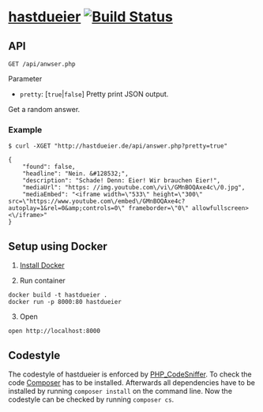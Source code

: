 # [hastdueier](http://hastdueier.de) [![Build Status](https://travis-ci.org/bastians/hastdueier.svg?branch=master)](https://travis-ci.org/bastians/hastdueier)

## API

```
GET /api/anwser.php
```

Parameter

- `pretty`: [`true`|`false`] Pretty print JSON output.

Get a random answer.

### Example

```
$ curl -XGET "http://hastdueier.de/api/answer.php?pretty=true"

{
    "found": false,
    "headline": "Nein. &#128532;",
    "description": "Schade! Denn: Eier! Wir brauchen Eier!",
    "mediaUrl": "https: //img.youtube.com\/vi\/GMnBOQAxe4c\/0.jpg",
    "mediaEmbed": "<iframe width=\"533\" height=\"300\" src=\"https://www.youtube.com\/embed\/GMnBOQAxe4c?autoplay=1&rel=0&amp;controls=0\" frameborder=\"0\" allowfullscreen><\/iframe>"
}
```

## Setup using Docker

1. [Install Docker](https://docs.docker.com/engine/getstarted/step_one/)

2. Run container

```
docker build -t hastdueier .
docker run -p 8000:80 hastdueier
```

3. Open

```
open http://localhost:8000
```

## Codestyle

The codestyle of hastdueier is enforced by [PHP_CodeSniffer](https://github.com/squizlabs/PHP_CodeSniffer).
To check the code [Composer](https://getcomposer.org/) has to be installed. Afterwards all dependencies have to be installed by running `composer install` on the command line. Now the codestyle can be checked by running `composer cs`.
